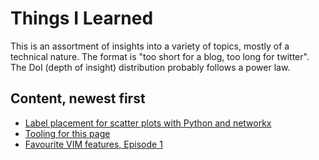 # Things I Learned

This is an assortment of insights into a variety of topics, mostly of a technical nature. The format is "too short for a blog, too long for twitter". The DoI (depth of insight) distribution probably follows a power law.

## Content, newest first

* [Label placement for scatter plots with Python and networkx](pages/scatter-label-placement.md)
* [Tooling for this page](pages/til-tooling.md)
* [Favourite VIM features, Episode 1](pages/favourite-vim-1.md)



